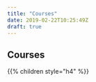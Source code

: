 ```yaml
---
title: "Courses"
date: 2019-02-22T10:25:49Z
draft: true
---
```


## Courses
{{% children style="h4" %}}

